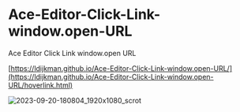 # Ace-Editor-Click-Link-window.open-URL
Ace Editor Click Link window.open URL

[https://ldijkman.github.io/Ace-Editor-Click-Link-window.open-URL/](https://ldijkman.github.io/Ace-Editor-Click-Link-window.open-URL/hoverlink.html)


![2023-09-20-180804_1920x1080_scrot](https://github.com/ldijkman/Ace-Editor-Click-Link-window.open-URL/assets/45427770/9bb60416-d42b-45ed-9f2a-07e0012e8939)

